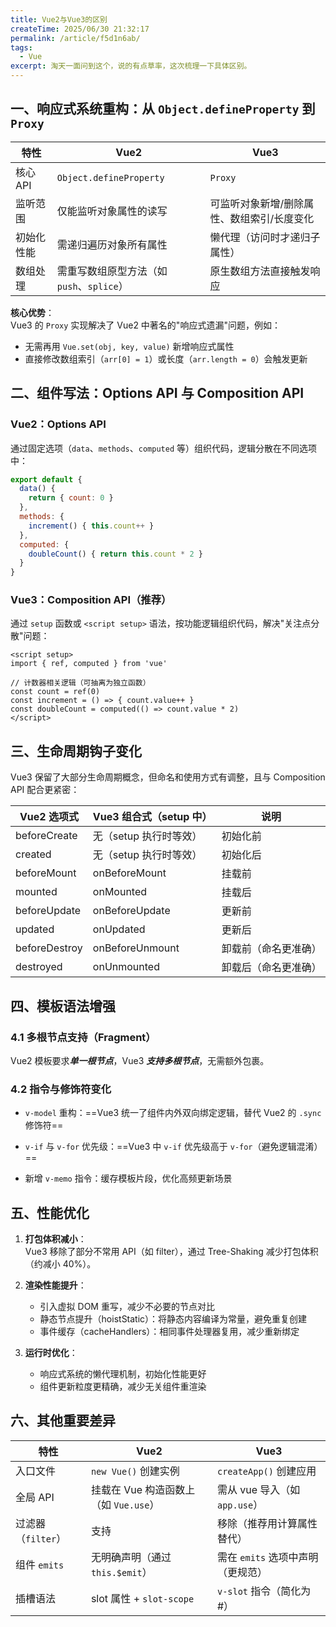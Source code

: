 ```yaml
---
title: Vue2与Vue3的区别
createTime: 2025/06/30 21:32:17
permalink: /article/f5d1n6ab/
tags: 
  - Vue
excerpt: 淘天一面问到这个，说的有点草率，这次梳理一下具体区别。
---
```


## 一、响应式系统重构：从 `Object.defineProperty` 到 `Proxy`

| 特性 | Vue2 | Vue3 |
|------|------|------|
| 核心 API | `Object.defineProperty` | `Proxy` |
| 监听范围 | 仅能监听对象属性的读写 | 可监听对象新增/删除属性、数组索引/长度变化 |
| 初始化性能 | 需递归遍历对象所有属性 | 懒代理（访问时才递归子属性） |
| 数组处理 | 需重写数组原型方法（如 `push`、`splice`） | 原生数组方法直接触发响应 |

**核心优势**：  
Vue3 的 `Proxy` 实现解决了 Vue2 中著名的"响应式遗漏"问题，例如：
- 无需再用 `Vue.set(obj, key, value)` 新增响应式属性
- 直接修改数组索引（`arr[0] = 1`）或长度（`arr.length = 0`）会触发更新


## 二、组件写法：Options API 与 Composition API

### Vue2：Options API
通过固定选项（`data`、`methods`、`computed` 等）组织代码，逻辑分散在不同选项中：

```js
export default {
  data() {
    return { count: 0 }
  },
  methods: {
    increment() { this.count++ }
  },
  computed: {
    doubleCount() { return this.count * 2 }
  }
}

```

### Vue3：Composition API（推荐）
通过 `setup` 函数或 `<script setup>` 语法，按功能逻辑组织代码，解决"关注点分散"问题：
```vue
<script setup>
import { ref, computed } from 'vue'

// 计数器相关逻辑（可抽离为独立函数）
const count = ref(0)
const increment = () => { count.value++ }
const doubleCount = computed(() => count.value * 2)
</script>
```


## 三、生命周期钩子变化

Vue3 保留了大部分生命周期概念，但命名和使用方式有调整，且与 Composition API 配合更紧密：

| Vue2 选项式 | Vue3 组合式（setup 中） | 说明 |
|-------------|---------------------------|------|
| beforeCreate | 无（setup 执行时等效） | 初始化前 |
| created | 无（setup 执行时等效） | 初始化后 |
| beforeMount | onBeforeMount | 挂载前 |
| mounted | onMounted | 挂载后 |
| beforeUpdate | onBeforeUpdate | 更新前 |
| updated | onUpdated | 更新后 |
| beforeDestroy | onBeforeUnmount | 卸载前（命名更准确） |
| destroyed | onUnmounted | 卸载后（命名更准确） |


## 四、模板语法增强

### 4.1 多根节点支持（Fragment）
Vue2 模板要求***单一根节点***，Vue3 _**支持多根节点**_，无需额外包裹。

### 4.2 指令与修饰符变化

- `v-model` 重构：==Vue3 统一了组件内外双向绑定逻辑，替代 Vue2 的 `.sync` 修饰符==

- `v-if` 与 `v-for` 优先级：==Vue3 中 `v-if` 优先级高于 `v-for`（避免逻辑混淆）==

- 新增 `v-memo` 指令：缓存模板片段，优化高频更新场景


## 五、性能优化

1. **打包体积减小**：  
   Vue3 移除了部分不常用 API（如 filter），通过 Tree-Shaking 减少打包体积（约减小 40%）。

2. **渲染性能提升**：
    - 引入虚拟 DOM 重写，减少不必要的节点对比
    - 静态节点提升（hoistStatic）：将静态内容编译为常量，避免重复创建
    - 事件缓存（cacheHandlers）：相同事件处理器复用，减少重新绑定

3. **运行时优化**：
    - 响应式系统的懒代理机制，初始化性能更好
    - 组件更新粒度更精确，减少无关组件重渲染


## 六、其他重要差异

| 特性 | Vue2 | Vue3 |
|------|------|------|
| 入口文件 | `new Vue()` 创建实例 | `createApp()` 创建应用 |
| 全局 API | 挂载在 Vue 构造函数上（如 `Vue.use`） | 需从 vue 导入（如 `app.use`） |
| 过滤器（`filter`） | 支持 | 移除（推荐用计算属性替代） |
| 组件 `emits` | 无明确声明（通过 `this.$emit`） | 需在 `emits` 选项中声明（更规范） |
| 插槽语法 | slot 属性 + `slot-scope` | `v-slot` 指令（简化为 #） |